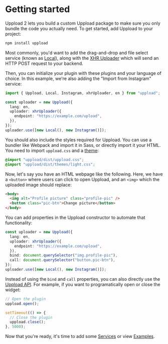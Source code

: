 # Getting started

Uppload 2 lets you build a custom Uppload package to make sure you only bundle the code you actually need. To get started, add Uppload to your project:

```bash
npm install uppload
```

Most commonly, you'd want to add the drag-and-drop and file select service (known as [Local](/services/local)), along with the [XHR Uploader](/uploaders/xhr) which will send an HTTP POST request to your backend.

Then, you can initialize your plugin with these plugins and your language of choice. In this example, we're also adding the "Import from Instagram" service:

```ts
import { Uppload, Local, Instagram, xhrUploader, en } from "uppload";

const uploader = new Uppload({
  lang: en,
  uploader: xhrUploader({
    endpoint: "https://example.com/upload",
  }),
});
uploader.use([new Local(), new Instagram()]);
```

You should also include the styles required for Uppload. You can use a bundler like Webpack and import it in Sass, or directly import it your HTML. You need to import `uppload.css` and a [theme](/themes):

```scss
@import "uppload/dist/uppload.css";
@import "uppload/dist/themes/light.css";
```

Now, let's say you have an HTML webpage like the following. Here, we have a `<button>` where users can click to open Uppload, and an `<img>` which the uploaded image should replace:

```html
<body>
  <img alt="Profile picture" class="profile-pic" />
  <button class="pic-btn">Change picture</button>
</body>
```

You can add properties in the Uppload constructor to automate that functionality:

```ts
const uploader = new Uppload({
  lang: en,
  uploader: xhrUploader({
    endpoint: "https://example.com/upload",
  }),
  bind: document.querySelector("img.profile-pic"),
  call: document.querySelector("button.pic-btn"),
});
uploader.use([new Local(), new Instagram()]);
```

Instead of using the `bind` and `call` properties, you can also directly use the [Uppload API](/api). For example, if you want to programatically open or close the widget:

```ts
// Open the plugin
uppload.open();

setTimeout(() => {
  // Close the plugin
  uppload.close();
}, 5000);
```

Now that you're ready, it's time to add some [Services](/services) or view [Examples](/examples).
